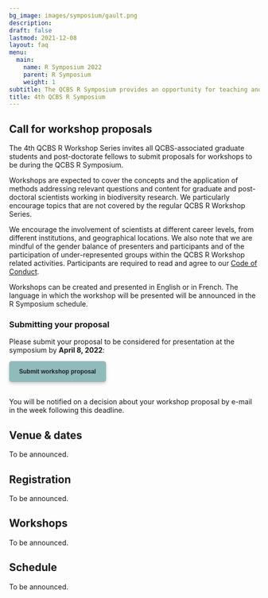 ```yaml
---
bg_image: images/symposium/gault.png
description: 
draft: false
lastmod: 2021-12-08
layout: faq
menu:
  main:
    name: R Symposium 2022
    parent: R Symposium
    weight: 1
subtitle: The QCBS R Symposium provides an opportunity for teaching and participation in a series of contributed R workshops about the application of biodiversity science analyses using R that are not offered during the annual QCBS R Workshop Series.
title: 4th QCBS R Symposium
---
```


## Call for workshop proposals

The 4th QCBS R Workshop Series invites all QCBS-associated graduate students and post-doctorate fellows to submit proposals for workshops to be during the QCBS R Symposium. 

Workshops are expected to cover the concepts and the application of methods addressing relevant questions and content for graduate and post-doctoral scientists working in biodiversity research. We particularly encourage topics that are not covered by the regular QCBS R Workshop Series.

We encourage the involvement of scientists at different career levels, from different institutions, and geographical locations. We also note that we are mindful of the gender balance of presenters and participants and of the participation of under-represented groups within the QCBS R Workshop related activities. Participants are required to read and agree to our [Code of Conduct](https://r.qcbs.ca/code-of-conduct/).

Workshops can be created and presented in English or in French. The language in which the workshop will be presented will be announced in the R Symposium schedule.


### Submitting your proposal

Please submit your proposal to be considered for presentation at the symposium by __April 8, 2022__:

<div class="default">
     <a href="https://forms.gle/Bdt8daCrcP9pnvCK6" class="cta btn-yellow" style="background-color: #8FBCBB; font-size: 12px; font-family: Helvetica, Arial, sans-serif; font-weight:bold; text-decoration: none; padding: 14px 20px; color: #1D2025; border-radius: 5px; display:inline-block; mso-padding-alt:0; box-shadow:0 3px 6px rgba(0,0,0,.2);"><!--[if mso]><i style="letter-spacing: 25px;mso-font-width:-100%;mso-text-raise:30pt"> </i><![endif]--><span style="mso-text-raise:15pt;">Submit workshop proposal</span><!--[if mso]><i style="letter-spacing: 25px;mso-font-width:-100%"> </i><![endif]--></a>
</div>

<br>



You will be notified on a decision about your workshop proposal by e-mail in the week following this deadline.

## Venue & dates

To be announced.

## Registration

To be announced.

## Workshops

To be announced.

## Schedule

To be announced.